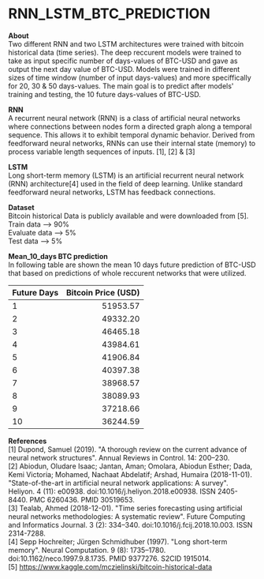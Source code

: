 # RNN_LSTM_BTC_PREDICTION
**About**  
Two different RNN and two LSTM architectures were trained with bitcoin historical data (time series). The deep reccurent models were trained to take as input specific number of days-values of BTC-USD and gave as output the next day value of BTC-USD. Models were trained in different sizes of time window (number of input days-values) and more speciffically for 20, 30 & 50 days-values. The main goal is to predict after models' training and testing, the 10 future days-values of BTC-USD.  

**RNN**    
A recurrent neural network (RNN) is a class of artificial neural networks where connections between nodes form a directed graph along a temporal sequence. This allows it to exhibit temporal dynamic behavior. Derived from feedforward neural networks, RNNs can use their internal state (memory) to process variable length sequences of inputs. [1], [2] & [3]   

**LSTM**  
Long short-term memory (LSTM) is an artificial recurrent neural network (RNN) architecture[4] used in the field of deep learning. Unlike standard feedforward neural networks, LSTM has feedback connections.     

**Dataset**     
Bitcoin historical Data is publicly available and were downloaded from [5].  
Train data --> 90%  
Evaluate data --> 5%  
Test data --> 5%  

**Mean_10_days BTC prediction**  
 In following table are shown the mean 10 days future prediction of BTC-USD that based on predictions of whole reccurent networks that were utilized. 

|Future Days	|Bitcoin Price (USD)|
| :---         |  ---: |
|1|	51953.57|
|2|	 49332.20|
|3	 |46465.18|
|4|	 43984.61|
|5|	 41906.84|
|6	 |40397.38|
|7|	 38968.57|
|8	 |38089.93|
|9|	 37218.66|
|10|	 36244.59|  

   
   
   
**References**  
[1]     Dupond, Samuel (2019). "A thorough review on the current advance of neural network structures". Annual Reviews in Control. 14: 200–230.  
[2]     Abiodun, Oludare Isaac; Jantan, Aman; Omolara, Abiodun Esther; Dada, Kemi Victoria; Mohamed, Nachaat Abdelatif; Arshad, Humaira (2018-11-01). "State-of-the-art in artificial neural network applications: A survey". Heliyon. 4 (11): e00938. doi:10.1016/j.heliyon.2018.e00938. ISSN 2405-8440. PMC 6260436. PMID 30519653.  
[3]     Tealab, Ahmed (2018-12-01). "Time series forecasting using artificial neural networks methodologies: A systematic review". Future Computing and Informatics Journal. 3 (2): 334–340. doi:10.1016/j.fcij.2018.10.003. ISSN 2314-7288.  
[4]     Sepp Hochreiter; Jürgen Schmidhuber (1997). "Long short-term memory". Neural Computation. 9 (8): 1735–1780. doi:10.1162/neco.1997.9.8.1735. PMID 9377276. S2CID 1915014.  
[5] https://www.kaggle.com/mczielinski/bitcoin-historical-data 
